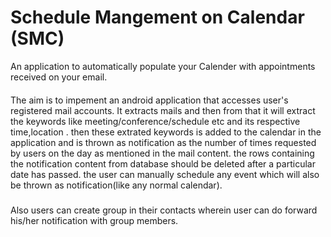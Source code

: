 # Schedule Mangement on Calendar (SMC)
An application to automatically populate your Calender with appointments received on your email.
####
The aim is to impement an android application that accesses user's registered mail accounts. It extracts mails and then from that it will extract the keywords like meeting/conference/schedule etc and its respective time,location . then these extrated keywords is added  to the calendar in the application  and is thrown as notification as the number of times requested by users on the day as mentioned in the mail content. the rows  containing the notification content from database should be deleted after a particular date has passed. 
the user can manually schedule any event which will also be thrown as notification(like any normal calendar).
#####
Also users can create group in their contacts wherein user can do forward his/her notification with group members. 
